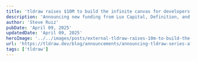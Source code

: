 ```yaml
---
title: 'tldraw raises $10M to build the infinite canvas for developers • tldraw Blog'
description: 'Announcing new funding from Lux Capital, Definition, and more'
author: 'Steve Ruiz'
pubDate: 'April 09, 2025'
updatedDate: 'April 09, 2025'
heroImage: '../../images/posts/external-tldraw-raises-10m-to-build-the-infinite-canvas-for-developers-tldraw-blog/banner_16_9-1-20250912-151150.png'
url: 'https://tldraw.dev/blog/announcements/announcing-tldraw-series-a?ref=pwv.com'
tags: ['tldraw']
---
```

